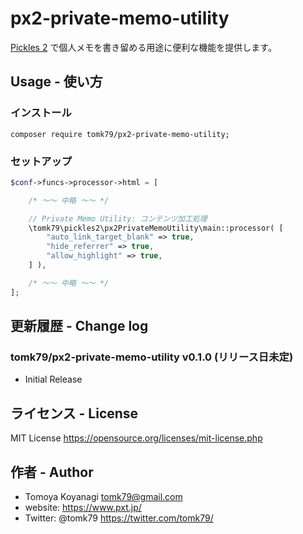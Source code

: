 # px2-private-memo-utility

[Pickles 2](https://pickles2.pxt.jp/) で個人メモを書き留める用途に便利な機能を提供します。


## Usage - 使い方

### インストール

```
composer require tomk79/px2-private-memo-utility;
```

### セットアップ

```php
$conf->funcs->processor->html = [

    /* 〜〜 中略 〜〜 */

    // Private Memo Utility: コンテンツ加工処理
    \tomk79\pickles2\px2PrivateMemoUtility\main::processor( [
        "auto_link_target_blank" => true,
        "hide_referrer" => true,
        "allow_highlight" => true,
    ] ),

    /* 〜〜 中略 〜〜 */
];
```


## 更新履歴 - Change log

### tomk79/px2-private-memo-utility v0.1.0 (リリース日未定)

- Initial Release



## ライセンス - License

MIT License
https://opensource.org/licenses/mit-license.php


## 作者 - Author

- Tomoya Koyanagi <tomk79@gmail.com>
- website: <https://www.pxt.jp/>
- Twitter: @tomk79 <https://twitter.com/tomk79/>
